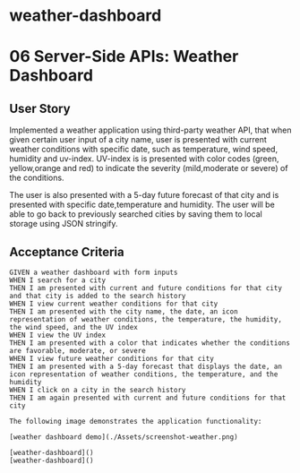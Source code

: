 # weather-dashboard
# 06 Server-Side APIs: Weather Dashboard

## User Story

Implemented a weather application using third-party weather API, that when given certain user input of a city name, user is presented with current weather conditions with specific date, such as temperature, wind speed, humidity and uv-index. UV-index is is presented with color codes (green, yellow,orange and red) to indicate the severity (mild,moderate or severe) of the conditions.

The user is also presented with a 5-day future forecast of that city and is presented with specific date,temperature and humidity. 
The user will be able to go back to previously searched cities by saving them to local storage using JSON stringify.

## Acceptance Criteria

```
GIVEN a weather dashboard with form inputs
WHEN I search for a city
THEN I am presented with current and future conditions for that city and that city is added to the search history
WHEN I view current weather conditions for that city
THEN I am presented with the city name, the date, an icon representation of weather conditions, the temperature, the humidity, the wind speed, and the UV index
WHEN I view the UV index
THEN I am presented with a color that indicates whether the conditions are favorable, moderate, or severe
WHEN I view future weather conditions for that city
THEN I am presented with a 5-day forecast that displays the date, an icon representation of weather conditions, the temperature, and the humidity
WHEN I click on a city in the search history
THEN I am again presented with current and future conditions for that city

The following image demonstrates the application functionality:

[weather dashboard demo](./Assets/screenshot-weather.png)

[weather-dashboard]()
[weather-dashboard]()

